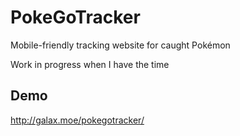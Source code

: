 # PokeGoTracker
Mobile-friendly tracking website for caught Pokémon

Work in progress when I have the time

## Demo
http://galax.moe/pokegotracker/
